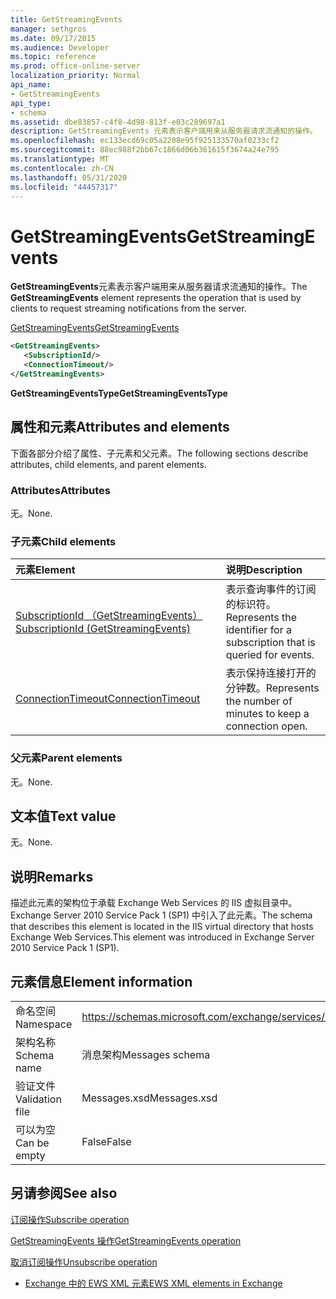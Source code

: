```yaml
---
title: GetStreamingEvents
manager: sethgros
ms.date: 09/17/2015
ms.audience: Developer
ms.topic: reference
ms.prod: office-online-server
localization_priority: Normal
api_name:
- GetStreamingEvents
api_type:
- schema
ms.assetid: dbe83857-c4f8-4d98-813f-e03c289697a1
description: GetStreamingEvents 元素表示客户端用来从服务器请求流通知的操作。
ms.openlocfilehash: ec133ecd69c05a2208e95f925133570af0233cf2
ms.sourcegitcommit: 88ec988f2bb67c1866d06b361615f3674a24e795
ms.translationtype: MT
ms.contentlocale: zh-CN
ms.lasthandoff: 05/31/2020
ms.locfileid: "44457317"
---
```

# <a name="getstreamingevents"></a><span data-ttu-id="fd002-103">GetStreamingEvents</span><span class="sxs-lookup"><span data-stu-id="fd002-103">GetStreamingEvents</span></span>

<span data-ttu-id="fd002-104">**GetStreamingEvents**元素表示客户端用来从服务器请求流通知的操作。</span><span class="sxs-lookup"><span data-stu-id="fd002-104">The **GetStreamingEvents** element represents the operation that is used by clients to request streaming notifications from the server.</span></span> 
  
[<span data-ttu-id="fd002-105">GetStreamingEvents</span><span class="sxs-lookup"><span data-stu-id="fd002-105">GetStreamingEvents</span></span>](getstreamingevents.md)
  
```XML
<GetStreamingEvents>
   <SubscriptionId/>
   <ConnectionTimeout/>
</GetStreamingEvents>
```

 <span data-ttu-id="fd002-106">**GetStreamingEventsType**</span><span class="sxs-lookup"><span data-stu-id="fd002-106">**GetStreamingEventsType**</span></span>
## <a name="attributes-and-elements"></a><span data-ttu-id="fd002-107">属性和元素</span><span class="sxs-lookup"><span data-stu-id="fd002-107">Attributes and elements</span></span>

<span data-ttu-id="fd002-108">下面各部分介绍了属性、子元素和父元素。</span><span class="sxs-lookup"><span data-stu-id="fd002-108">The following sections describe attributes, child elements, and parent elements.</span></span>
  
### <a name="attributes"></a><span data-ttu-id="fd002-109">Attributes</span><span class="sxs-lookup"><span data-stu-id="fd002-109">Attributes</span></span>

<span data-ttu-id="fd002-110">无。</span><span class="sxs-lookup"><span data-stu-id="fd002-110">None.</span></span>
  
### <a name="child-elements"></a><span data-ttu-id="fd002-111">子元素</span><span class="sxs-lookup"><span data-stu-id="fd002-111">Child elements</span></span>

|<span data-ttu-id="fd002-112">**元素**</span><span class="sxs-lookup"><span data-stu-id="fd002-112">**Element**</span></span>|<span data-ttu-id="fd002-113">**说明**</span><span class="sxs-lookup"><span data-stu-id="fd002-113">**Description**</span></span>|
|:-----|:-----|
|[<span data-ttu-id="fd002-114">SubscriptionId （GetStreamingEvents）</span><span class="sxs-lookup"><span data-stu-id="fd002-114">SubscriptionId (GetStreamingEvents)</span></span>](subscriptionid-getstreamingevents.md) <br/> |<span data-ttu-id="fd002-115">表示查询事件的订阅的标识符。</span><span class="sxs-lookup"><span data-stu-id="fd002-115">Represents the identifier for a subscription that is queried for events.</span></span>  <br/> |
|[<span data-ttu-id="fd002-116">ConnectionTimeout</span><span class="sxs-lookup"><span data-stu-id="fd002-116">ConnectionTimeout</span></span>](connectiontimeout.md) <br/> |<span data-ttu-id="fd002-117">表示保持连接打开的分钟数。</span><span class="sxs-lookup"><span data-stu-id="fd002-117">Represents the number of minutes to keep a connection open.</span></span>  <br/> |
   
### <a name="parent-elements"></a><span data-ttu-id="fd002-118">父元素</span><span class="sxs-lookup"><span data-stu-id="fd002-118">Parent elements</span></span>

<span data-ttu-id="fd002-119">无。</span><span class="sxs-lookup"><span data-stu-id="fd002-119">None.</span></span>
  
## <a name="text-value"></a><span data-ttu-id="fd002-120">文本值</span><span class="sxs-lookup"><span data-stu-id="fd002-120">Text value</span></span>

<span data-ttu-id="fd002-121">无。</span><span class="sxs-lookup"><span data-stu-id="fd002-121">None.</span></span>
  
## <a name="remarks"></a><span data-ttu-id="fd002-122">说明</span><span class="sxs-lookup"><span data-stu-id="fd002-122">Remarks</span></span>

<span data-ttu-id="fd002-123">描述此元素的架构位于承载 Exchange Web Services 的 IIS 虚拟目录中。Exchange Server 2010 Service Pack 1 (SP1) 中引入了此元素。</span><span class="sxs-lookup"><span data-stu-id="fd002-123">The schema that describes this element is located in the IIS virtual directory that hosts Exchange Web Services.This element was introduced in Exchange Server 2010 Service Pack 1 (SP1).</span></span>
  
## <a name="element-information"></a><span data-ttu-id="fd002-124">元素信息</span><span class="sxs-lookup"><span data-stu-id="fd002-124">Element information</span></span>

|||
|:-----|:-----|
|<span data-ttu-id="fd002-125">命名空间</span><span class="sxs-lookup"><span data-stu-id="fd002-125">Namespace</span></span>  <br/> |https://schemas.microsoft.com/exchange/services/2006/messages  <br/> |
|<span data-ttu-id="fd002-126">架构名称</span><span class="sxs-lookup"><span data-stu-id="fd002-126">Schema name</span></span>  <br/> |<span data-ttu-id="fd002-127">消息架构</span><span class="sxs-lookup"><span data-stu-id="fd002-127">Messages schema</span></span>  <br/> |
|<span data-ttu-id="fd002-128">验证文件</span><span class="sxs-lookup"><span data-stu-id="fd002-128">Validation file</span></span>  <br/> |<span data-ttu-id="fd002-129">Messages.xsd</span><span class="sxs-lookup"><span data-stu-id="fd002-129">Messages.xsd</span></span>  <br/> |
|<span data-ttu-id="fd002-130">可以为空</span><span class="sxs-lookup"><span data-stu-id="fd002-130">Can be empty</span></span>  <br/> |<span data-ttu-id="fd002-131">False</span><span class="sxs-lookup"><span data-stu-id="fd002-131">False</span></span>  <br/> |
   
## <a name="see-also"></a><span data-ttu-id="fd002-132">另请参阅</span><span class="sxs-lookup"><span data-stu-id="fd002-132">See also</span></span>



[<span data-ttu-id="fd002-133">订阅操作</span><span class="sxs-lookup"><span data-stu-id="fd002-133">Subscribe operation</span></span>](subscribe-operation.md)
  
[<span data-ttu-id="fd002-134">GetStreamingEvents 操作</span><span class="sxs-lookup"><span data-stu-id="fd002-134">GetStreamingEvents operation</span></span>](getstreamingevents-operation.md)
  
[<span data-ttu-id="fd002-135">取消订阅操作</span><span class="sxs-lookup"><span data-stu-id="fd002-135">Unsubscribe operation</span></span>](unsubscribe-operation.md)


- [<span data-ttu-id="fd002-136">Exchange 中的 EWS XML 元素</span><span class="sxs-lookup"><span data-stu-id="fd002-136">EWS XML elements in Exchange</span></span>](ews-xml-elements-in-exchange.md)

